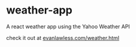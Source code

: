 # weather-app
A react weather app using the Yahoo Weather API

check it out at [evanlawless.com/weather.html](http://evanlawless.com/weather.html)

